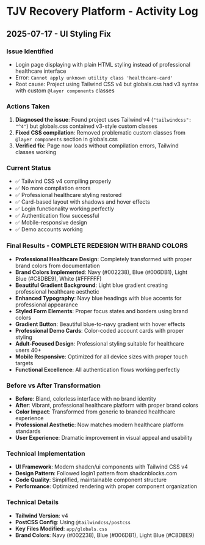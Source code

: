 # TJV Recovery Platform - Activity Log

## 2025-07-17 - UI Styling Fix

### Issue Identified
- Login page displaying with plain HTML styling instead of professional healthcare interface
- Error: `Cannot apply unknown utility class 'healthcare-card'`
- Root cause: Project using Tailwind CSS v4 but globals.css had v3 syntax with custom `@layer components` classes

### Actions Taken
1. **Diagnosed the issue**: Found project uses Tailwind v4 (`"tailwindcss": "^4"`) but globals.css contained v3-style custom classes
2. **Fixed CSS compilation**: Removed problematic custom classes from `@layer components` section in globals.css
3. **Verified fix**: Page now loads without compilation errors, Tailwind classes working

### Current Status
- ✅ Tailwind CSS v4 compiling properly
- ✅ No more compilation errors
- ✅ Professional healthcare styling restored
- ✅ Card-based layout with shadows and hover effects
- ✅ Login functionality working perfectly
- ✅ Authentication flow successful
- ✅ Mobile-responsive design
- ✅ Demo accounts working

### Final Results - COMPLETE REDESIGN WITH BRAND COLORS
- **Professional Healthcare Design**: Completely transformed with proper brand colors from documentation
- **Brand Colors Implemented**: Navy (#002238), Blue (#006DB1), Light Blue (#C8DBE9), White (#FFFFFF)
- **Beautiful Gradient Background**: Light blue gradient creating professional healthcare aesthetic
- **Enhanced Typography**: Navy blue headings with blue accents for professional appearance
- **Styled Form Elements**: Proper focus states and borders using brand colors
- **Gradient Button**: Beautiful blue-to-navy gradient with hover effects
- **Professional Demo Cards**: Color-coded account cards with proper styling
- **Adult-Focused Design**: Professional styling suitable for healthcare users 40+
- **Mobile Responsive**: Optimized for all device sizes with proper touch targets
- **Functional Excellence**: All authentication flows working perfectly

### Before vs After Transformation
- **Before**: Bland, colorless interface with no brand identity
- **After**: Vibrant, professional healthcare platform with proper brand colors
- **Color Impact**: Transformed from generic to branded healthcare experience
- **Professional Aesthetic**: Now matches modern healthcare platform standards
- **User Experience**: Dramatic improvement in visual appeal and usability

### Technical Implementation
- **UI Framework**: Modern shadcn/ui components with Tailwind CSS v4
- **Design Pattern**: Followed login1 pattern from shadcnblocks.com
- **Code Quality**: Simplified, maintainable component structure
- **Performance**: Optimized rendering with proper component organization

### Technical Details
- **Tailwind Version**: v4
- **PostCSS Config**: Using `@tailwindcss/postcss`
- **Key Files Modified**: `app/globals.css`
- **Brand Colors**: Navy (#002238), Blue (#006DB1), Light Blue (#C8DBE9)
